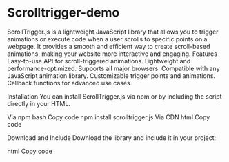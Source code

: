 # Scrolltrigger-demo
ScrollTrigger.js is a lightweight JavaScript library that allows you to trigger animations or execute code when a user scrolls to specific points on a webpage. It provides a smooth and efficient way to create scroll-based animations, making your website more interactive and engaging.
Features
Easy-to-use API for scroll-triggered animations.
Lightweight and performance-optimized.
Supports all major browsers.
Compatible with any JavaScript animation library.
Customizable trigger points and animations.
Callback functions for advanced use cases.

Installation
You can install ScrollTrigger.js via npm or by including the script directly in your HTML.

Via npm
bash
Copy code
npm install scrolltrigger.js
Via CDN
html
Copy code
<script src="https://cdn.jsdelivr.net/npm/scrolltrigger.js"></script>
Download and Include
Download the library and include it in your project:

html
Copy code
<script src="path/to/scrolltrigger.js"></script>
